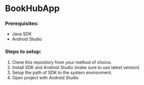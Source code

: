 # BookHubApp

### Prerequisites:
* Java SDK
* Android Studio

### Steps to setup:
1. Clone this repository from your method of choice.
2. Install SDK and Android Studio (make sure to use latest version)
3. Setup the path of SDK to the system environment.
4. Open project with Android Studio
